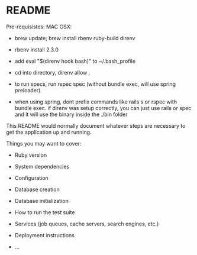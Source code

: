 # README

Pre-requisistes:
MAC OSX:
* brew update; brew install rbenv ruby-build direnv
* rbenv install 2.3.0
* add eval "$(direnv hook bash)" to ~/.bash_profile
* cd into directory, direnv allow .
* to run specs, run rspec spec (without bundle exec, will use spring preloader)

* when using spring, dont prefix commands like rails s or rspec with bundle exec. if direnv was setup correctly, you can just use rails or spec and it will use the binary inside the ./bin folder

This README would normally document whatever steps are necessary to get the
application up and running.

Things you may want to cover:

* Ruby version

* System dependencies

* Configuration

* Database creation

* Database initialization

* How to run the test suite

* Services (job queues, cache servers, search engines, etc.)

* Deployment instructions

* ...
